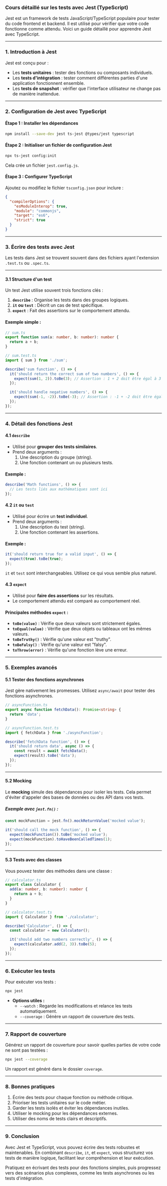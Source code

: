  ### Cours détaillé sur les tests avec Jest (TypeScript)

Jest est un framework de tests JavaScript/TypeScript populaire pour tester du code frontend et backend. Il est utilisé pour vérifier que votre code fonctionne comme attendu. Voici un guide détaillé pour apprendre Jest avec TypeScript.

---

### **1. Introduction à Jest**
Jest est conçu pour :
- Les **tests unitaires** : tester des fonctions ou composants individuels.
- Les **tests d'intégration** : tester comment différentes parties d'une application fonctionnent ensemble.
- Les **tests de snapshot** : vérifier que l'interface utilisateur ne change pas de manière inattendue.

---

### **2. Configuration de Jest avec TypeScript**
#### Étape 1 : Installer les dépendances
```bash
npm install --save-dev jest ts-jest @types/jest typescript
```

#### Étape 2 : Initialiser un fichier de configuration Jest
```bash
npx ts-jest config:init
```
Cela crée un fichier `jest.config.js`.

#### Étape 3 : Configurer TypeScript
Ajoutez ou modifiez le fichier `tsconfig.json` pour inclure :
```json
{
  "compilerOptions": {
    "esModuleInterop": true,
    "module": "commonjs",
    "target": "es6",
    "strict": true
  }
}
```

---

### **3. Écrire des tests avec Jest**
Les tests dans Jest se trouvent souvent dans des fichiers ayant l'extension `.test.ts` ou `.spec.ts`.

---

#### **3.1 Structure d'un test**
Un test Jest utilise souvent trois fonctions clés :
1. **`describe`** : Organise les tests dans des groupes logiques.
2. **`it` ou `test`** : Décrit un cas de test spécifique.
3. **`expect`** : Fait des assertions sur le comportement attendu.

#### Exemple simple :
```typescript
// sum.ts
export function sum(a: number, b: number): number {
  return a + b;
}

// sum.test.ts
import { sum } from './sum';

describe('sum function', () => {
  it('should return the correct sum of two numbers', () => {
    expect(sum(1, 2)).toBe(3); // Assertion : 1 + 2 doit être égal à 3
  });

  it('should handle negative numbers', () => {
    expect(sum(-1, -2)).toBe(-3); // Assertion : -1 + -2 doit être égal à -3
  });
});
```

---

### **4. Détail des fonctions Jest**
#### **4.1 `describe`**
- Utilisé pour **grouper des tests similaires**.
- Prend deux arguments :
  1. Une description du groupe (string).
  2. Une fonction contenant un ou plusieurs tests.

#### Exemple :
```typescript
describe('Math functions', () => {
  // Les tests liés aux mathématiques sont ici
});
```

#### **4.2 `it` ou `test`**
- Utilisé pour écrire un **test individuel**.
- Prend deux arguments :
  1. Une description du test (string).
  2. Une fonction contenant les assertions.

#### Exemple :
```typescript
it('should return true for a valid input', () => {
  expect(true).toBe(true);
});
```

`it` et `test` sont interchangeables. Utilisez ce qui vous semble plus naturel.

#### **4.3 `expect`**
- Utilisé pour **faire des assertions** sur les résultats.
- Le comportement attendu est comparé au comportement réel.

#### Principales méthodes `expect` :
- **`toBe(value)`** : Vérifie que deux valeurs sont strictement égales.
- **`toEqual(value)`** : Vérifie que deux objets ou tableaux ont les mêmes valeurs.
- **`toBeTruthy()`** : Vérifie qu'une valeur est "truthy".
- **`toBeFalsy()`** : Vérifie qu'une valeur est "falsy".
- **`toThrow(error)`** : Vérifie qu'une fonction lève une erreur.

---

### **5. Exemples avancés**

#### **5.1 Tester des fonctions asynchrones**
Jest gère nativement les promesses. Utilisez `async/await` pour tester des fonctions asynchrones.

```typescript
// asyncFunction.ts
export async function fetchData(): Promise<string> {
  return 'data';
}

// asyncFunction.test.ts
import { fetchData } from './asyncFunction';

describe('fetchData function', () => {
  it('should return data', async () => {
    const result = await fetchData();
    expect(result).toBe('data');
  });
});
```

---

#### **5.2 Mocking**
Le **mocking** simule des dépendances pour isoler les tests. Cela permet d'éviter d'appeler des bases de données ou des API dans vos tests.

##### Exemple avec `jest.fn()` :
```typescript
const mockFunction = jest.fn().mockReturnValue('mocked value');

it('should call the mock function', () => {
  expect(mockFunction()).toBe('mocked value');
  expect(mockFunction).toHaveBeenCalledTimes(1);
});
```

---

#### **5.3 Tests avec des classes**
Vous pouvez tester des méthodes dans une classe :

```typescript
// calculator.ts
export class Calculator {
  add(a: number, b: number): number {
    return a + b;
  }
}

// calculator.test.ts
import { Calculator } from './calculator';

describe('Calculator', () => {
  const calculator = new Calculator();

  it('should add two numbers correctly', () => {
    expect(calculator.add(2, 3)).toBe(5);
  });
});
```

---

### **6. Exécuter les tests**
Pour exécuter vos tests :
```bash
npx jest
```

- **Options utiles :**
  - `--watch` : Regarde les modifications et relance les tests automatiquement.
  - `--coverage` : Génère un rapport de couverture des tests.

---

### **7. Rapport de couverture**
Générez un rapport de couverture pour savoir quelles parties de votre code ne sont pas testées :
```bash
npx jest --coverage
```

Un rapport est généré dans le dossier `coverage`.

---

### **8. Bonnes pratiques**
1. Écrire des tests pour chaque fonction ou méthode critique.
2. Prioriser les tests unitaires sur le code métier.
3. Garder les tests isolés et éviter les dépendances inutiles.
4. Utiliser le mocking pour les dépendances externes.
5. Utiliser des noms de tests clairs et descriptifs.

---

### **9. Conclusion**
Avec Jest et TypeScript, vous pouvez écrire des tests robustes et maintenables. En combinant `describe`, `it`, et `expect`, vous structurez vos tests de manière logique, facilitant leur compréhension et leur exécution.

Pratiquez en écrivant des tests pour des fonctions simples, puis progressez vers des scénarios plus complexes, comme les tests asynchrones ou les tests d'intégration.